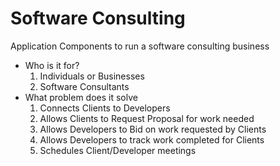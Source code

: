 Software Consulting
===================

Application Components to run a software consulting business

- Who is it for?
  1. Individuals or Businesses
  2. Software Consultants
- What problem does it solve
  1. Connects Clients to Developers
  2. Allows Clients to Request Proposal for work needed
  3. Allows Developers to Bid on work requested by Clients
  4. Allows Developers to track work completed for Clients
  5. Schedules Client/Developer meetings
